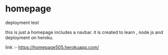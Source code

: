# homepage
deployment test

this is just a homepage includes a navbar.
it is created to learn , node js and deployment on heroku.

link :-  https://homepage505.herokuapp.com/

